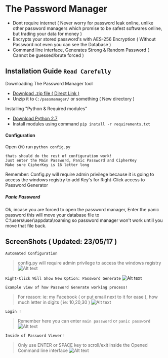 # The Password Manager
 * Dont require internet ( Never worry for password leak online, unlike other password managers which promise to be safest softwares online, but trading your data for money ) 
 * Encrypts your stored password's with AES-256 Encryption ( Without Password not even you can see the Database )
 * Command line interface, Generates Strong & Random Password ( Cannot be guessed/brute forced )

## Installation Guide `Read Carefully`
Downloading The Password Manager tool
* [Download .zip file ( Direct Link )](https://codeload.github.com/roothaxor/The-Password-Manager/zip/master)
* Unzip it to `C:/passmanager/` or something ( New directory )

Installing "Python & Required modules"

* [Download Python 2.7](https://www.python.org/downloads/windows/)
* Install modules using command `pip install -r requirements.txt` 

#### Configuration
Open `CMD` run `python config.py`
```
thats should do the rest of configuration work!
Just enter the Main Password, Panic Password and CipherKey
Make sure CipherKey is 16 letter long
```
Remember: Config.py will require admin privilege because it is going to access the windows registry to add Key's for Right-Click access to Password Generator
##### Panic Password

Ok, incase you are forced to open the password manager, Enter the panic password
this will move your database file to C:\users\user\appdata\roaming
so password manager won't work untill you move that file back.

## ScreenShots ( Updated: 23/05/17 )
`Automated Configuration`
> config.py will require admin privilege to access the windows registry
![Alt text](https://github.com/roothaxor/The-Password-Manager/blob/master/Screenshots/config.png)


`Right-Click Will Show New Option: Password Generate`
![Alt text](https://github.com/roothaxor/The-Password-Manager/blob/master/Screenshots/right_click.png)


`Example view of how Password Generate working process!`
> For reason: ie: my Facebook ( or put email next to it for ease ), how much letter in digits ( ie: 10,20,30 )
![Alt text](https://github.com/roothaxor/The-Password-Manager/blob/master/Screenshots/pass_gen.png)


`Login !`
> Remember here you can enter `main password` or `panic password`
![Alt text](https://github.com/roothaxor/The-Password-Manager/blob/master/Screenshots/pass_view.png)


`Inside of Password Viewer!`
> Only use ENTER or SPACE key to scroll/exit inside the Opened Command line interface
![Alt text](https://github.com/roothaxor/The-Password-Manager/blob/master/Screenshots/pass_view_example.png)
